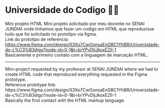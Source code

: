 # Universidade do Codigo 🧑‍💻
Mini projeto HTML
Mini projeto solicitado por meu docente no SENAI JUNDIAI onde tinhamos que fazer um codigo em HTML que reproduzisse tudo que foi solicitado no prototipo via figma.<br>
Link do prototipo de referencia: https://www.figma.com/design/X3Xo7CwOonsaEnGBC1YhBR/Universidade-do-c%C3%B3digo?node-id=0-1&t=brYPvDljJkoxEZII-1 <br>
Basicamente o primeiro contato com a linguagem de marcação HTML.<br>
<hr>
Mini-project requested by my professor at SENAI JUNDIAI where we had to create HTML code that reproduced everything requested in the Figma prototype.<br>
Reference prototype link: https://www.figma.com/design/X3Xo7CwOonsaEnGBC1YhBR/Universidade-do-c%C3%B3digo?node-id=0-1&t=brYPvDljJkoxEZII-1 <br>
Basically the first contact with the HTML markup language.<br><br>
<br><br>

